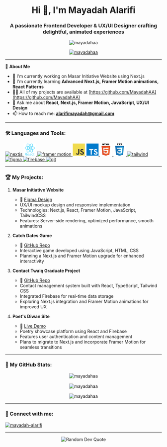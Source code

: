 <h1 align="center">Hi 👋, I'm Mayadah Alarifi</h1>
<h3 align="center">A passionate Frontend Developer & UX/UI Designer crafting delightful, animated experiences</h3>

<p align="center">
  <img src="https://komarev.com/ghpvc/?username=mayadahaa&label=Profile%20views&color=0e75b6&style=flat" alt="mayadahaa" />
</p>

<p align="center">
  <a href="https://github.com/ryo-ma/github-profile-trophy"><img src="https://github-profile-trophy.vercel.app/?username=mayadahaa&theme=dracula" alt="mayadahaa" /></a>
</p>

---

🚀 **About Me**
- 🔭 I'm currently working on Masar Initiative Website using Next.js 
- 🌱 I'm currently learning **Advanced Next.js, Framer Motion animations, React Patterns**
- 👨‍💻 All of my projects are available at [https://github.com/MayadahAA](https://github.com/MayadahAA)
- 💬 Ask me about **React, Next.js, Framer Motion, JavaScript, UX/UI Design**
- 📫 How to reach me: **alarifimayadah@gmail.com**

---

<h3 align="left">🛠 Languages and Tools:</h3>
<p align="left">
<a href="https://nextjs.org/" target="_blank"> <img src="https://cdn.worldvectorlogo.com/logos/nextjs-2.svg" alt="nextjs" width="40" height="40"/> </a>
<a href="https://reactjs.org/" target="_blank"> <img src="https://raw.githubusercontent.com/devicons/devicon/master/icons/react/react-original-wordmark.svg" alt="react" width="40" height="40"/> </a>
<a href="https://www.framer.com/motion/" target="_blank"> <img src="https://www.vectorlogo.zone/logos/framer/framer-icon.svg" alt="framer motion" width="40" height="40"/> </a>
<a href="https://developer.mozilla.org/en-US/docs/Web/JavaScript" target="_blank"> <img src="https://raw.githubusercontent.com/devicons/devicon/master/icons/javascript/javascript-original.svg" alt="javascript" width="40" height="40"/> </a>
<a href="https://www.typescriptlang.org/" target="_blank"> <img src="https://raw.githubusercontent.com/devicons/devicon/master/icons/typescript/typescript-original.svg" alt="typescript" width="40" height="40"/> </a>
<a href="https://www.w3.org/html/" target="_blank"> <img src="https://raw.githubusercontent.com/devicons/devicon/master/icons/html5/html5-original-wordmark.svg" alt="html5" width="40" height="40"/> </a>
<a href="https://www.w3schools.com/css/" target="_blank"> <img src="https://raw.githubusercontent.com/devicons/devicon/master/icons/css3/css3-original-wordmark.svg" alt="css3" width="40" height="40"/> </a>
<a href="https://tailwindcss.com/" target="_blank"> <img src="https://www.vectorlogo.zone/logos/tailwindcss/tailwindcss-icon.svg" alt="tailwind" width="40" height="40"/> </a>
<a href="https://www.figma.com/" target="_blank"> <img src="https://www.vectorlogo.zone/logos/figma/figma-icon.svg" alt="figma" width="40" height="40"/> </a>
<a href="https://firebase.google.com/" target="_blank"> <img src="https://www.vectorlogo.zone/logos/firebase/firebase-icon.svg" alt="firebase" width="40" height="40"/> </a>
<a href="https://git-scm.com/" target="_blank"> <img src="https://www.vectorlogo.zone/logos/git-scm/git-scm-icon.svg" alt="git" width="40" height="40"/> </a>
</p>

---

<h3 align="left">🏆 My Projects:</h3>

1. **Masar Initiative Website**
   - 🔗 [Figma Design](https://shorturl.at/f5hN5)
   - UX/UI mockup design and responsive implementation
   - Technologies: Next.js, React, Framer Motion, JavaScript, TailwindCSS
   - Features: Server-side rendering, optimized performance, smooth animations

2. **Catch Dates Game**
   - 🔗 [GitHub Repo](https://shorturl.at/3NjVp)
   - Interactive game developed using JavaScript, HTML, CSS
   - Planning a Next.js and Framer Motion upgrade for enhanced interactivity

3. **Contact Twaiq Graduate Project**
   - 🔗 [GitHub Repo](https://shorturl.at/7br9K)
   - Contact management system built with React, TypeScript, Tailwind CSS
   - Integrated Firebase for real-time data storage
   - Exploring Next.js integration and Framer Motion animations for improved UX

4. **Poet's Diwan Site**
   - 🔗 [Live Demo](https://aalarifi.com/)
   - Poetry showcase platform using React and Firebase
   - Features user authentication and content management
   - Plans to migrate to Next.js and incorporate Framer Motion for seamless transitions

---

<h3 align="left">🌟 My GitHub Stats:</h3>
<p align="center">
  <img align="center" src="https://github-readme-stats.vercel.app/api/top-langs?username=mayadahaa&show_icons=true&locale=en&layout=compact&theme=radical" alt="mayadahaa" />
</p>

<p align="center">
  <img align="center" src="https://github-readme-stats.vercel.app/api?username=mayadahaa&show_icons=true&locale=en&theme=radical" alt="mayadahaa" />
</p>

<p align="center">
  <img align="center" src="https://github-readme-streak-stats.herokuapp.com/?user=mayadahaa&theme=radical" alt="mayadahaa" />
</p>

---

<h3 align="left">🤝 Connect with me:</h3>
<p align="left">
<a href="https://linkedin.com/in/mayadah-alarifi" target="blank"><img align="center" src="https://raw.githubusercontent.com/rahuldkjain/github-profile-readme-generator/master/src/images/icons/Social/linked-in-alt.svg" alt="mayadah-alarifi" height="30" width="40" /></a>
</p>

---

<p align="center">
  <img src="https://quotes-github-readme.vercel.app/api?type=horizontal&theme=radical" alt="Random Dev Quote" />
</p>


